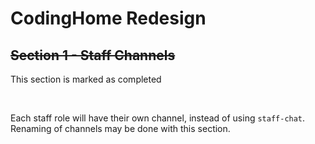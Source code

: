 <h1>CodingHome Redesign</h1>

<s><h2> Section 1 - Staff Channels</h2></s>
<p>This section is marked as completed</p>
<br>
<p>Each staff role will have their own channel, instead of using <code>staff-chat</code>. Renaming of channels may be done with this section.</p>


